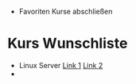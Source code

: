 - Favoriten Kurse abschließen 

# Kurs Wunschliste
- Linux Server [Link 1](https://www.udemy.com/course/linux-heim-server-fuer-durchstarter/) [Link 2](https://www.udemy.com/course/der-perfekte-linux-server/)
- 